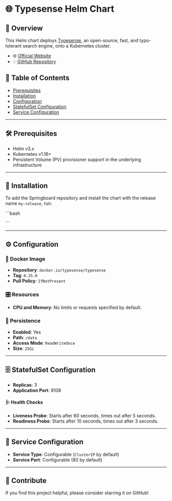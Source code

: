 # 🌐 Typesense Helm Chart

## 📌 Overview

This Helm chart deploys [Typesense](https://typesense.org/), an open-source, fast, and typo-tolerant search engine, onto a Kubernetes cluster.

- 🌐 [Official Website](https://typesense.org/)
- 💡 [GitHub Repository](https://github.com/typesense/typesense)

## 📝 Table of Contents

- [Prerequisites](#prerequisites)
- [Installation](#installation)
- [Configuration](#configuration)
- [StatefulSet Configuration](#statefulset-configuration)
- [Service Configuration](#service-configuration)

---

## 🛠 Prerequisites

- Helm v3.x
- Kubernetes v1.16+
- Persistent Volume (PV) provisioner support in the underlying infrastructure

---

## 🚀 Installation

To add the Springboard repository and install the chart with the release name `my-release`, run:

\```bash

\```

---

## ⚙️ Configuration

### 🐳 Docker Image

- **Repository**: `docker.io/typesense/typesense`
- **Tag**: `0.25.0`
- **Pull Policy**: `IfNotPresent`

### 🎛 Resources

- **CPU and Memory**: No limits or requests specified by default.

### 💽 Persistence

- **Enabled**: Yes
- **Path**: `/data`
- **Access Mode**: `ReadWriteOnce`
- **Size**: `25Gi`

---

## 🗄 StatefulSet Configuration

- **Replicas**: 3
- **Application Port**: 8108

#### 🩺 Health Checks

- **Liveness Probe**: Starts after 60 seconds, times out after 5 seconds.
- **Readiness Probe**: Starts after 10 seconds, times out after 3 seconds.

---

## 📡 Service Configuration

- **Service Type**: Configurable (`ClusterIP` by default)
- **Service Port**: Configurable (80 by default)

---

## 🙏 Contribute

If you find this project helpful, please consider starring it on GitHub!

